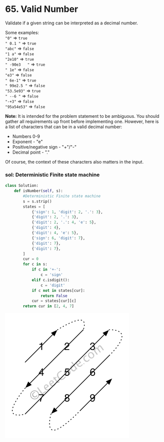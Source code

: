 # 65. Valid Number

Validate if a given string can be interpreted as a decimal number.

Some examples:  
`"0"` =&gt; `true`  
`" 0.1 "` =&gt; `true`  
`"abc"` =&gt; `false`  
`"1 a"` =&gt; `false`  
`"2e10"` =&gt; `true`  
`" -90e3   "` =&gt; `true`  
`" 1e"` =&gt; `false`  
`"e3"` =&gt; `false`  
`" 6e-1"` =&gt; `true`  
`" 99e2.5 "` =&gt; `false`  
`"53.5e93"` =&gt; `true`  
`" --6 "` =&gt; `false`  
`"-+3"` =&gt; `false`  
`"95a54e53"` =&gt; `false`

**Note:** It is intended for the problem statement to be ambiguous. You should gather all requirements up front before implementing one. However, here is a list of characters that can be in a valid decimal number:

* Numbers 0-9
* Exponent - "e"
* Positive/negative sign - "+"/"-"
* Decimal point - "."

Of course, the context of these characters also matters in the input.

### sol: Deterministic Finite state machine

```python
class Solution:
    def isNumber(self, s):
        #Deterministic Finite state machine
        s = s.strip()
        states = [
            {'sign': 1, 'digit': 2, '.': 3},
            {'digit': 2, '.': 3},
            {'digit': 2, '.': 4, 'e': 5},
            {'digit': 4},
            {'digit': 4, 'e': 5},
            {'sign': 6, 'digit': 7},
            {'digit': 7},
            {'digit': 7},
        ]
        cur = 0
        for c in s:
            if c in '+-':
                c = 'sign'
            elif c.isdigit():
                c = 'digit'
            if c not in states[cur]:
                return False
            cur = states[cur][c]
        return cur in [2, 4, 7]
```

![](../.gitbook/assets/image%20%2844%29.png)

